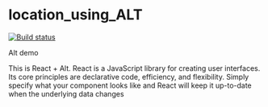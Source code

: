 # location_using_ALT
[![Build status](https://ci.appveyor.com/api/projects/status/kwa0t4yqms5h8v28?svg=true)](https://ci.appveyor.com/project/ujjwal190/location-using-alt)

Alt demo

This is React + Alt. React is a JavaScript library for creating user interfaces. Its core principles are declarative code, efficiency, and flexibility. Simply specify what your component looks like and React will keep it up-to-date when the underlying data changes
